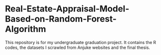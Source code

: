 # Real-Estate-Appraisal-Model-Based-on-Random-Forest-Algorithm
This repository is for my undergraduate graduation project.
It contains the R codes, the datasets I scrawled from Anjuke websites and the final thesis.
